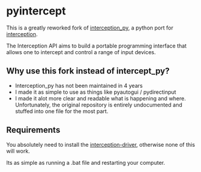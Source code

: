# pyintercept
This is a greatly reworked fork of [interception_py][wrp], a python port for [interception][c_ception].

The Interception API aims to build a portable programming interface that allows one to intercept and control a range of input devices.


## Why use this fork instead of intercept_py?
- Interception_py has not been maintained in 4 years
- I made it as simple to use as things like pyautogui / pydirectinput
- I made it alot more clear and readable what is happening and where.
Unfortunately, the original repository is entirely undocumented and stuffed into one file for the most part.


## Requirements
You absolutely need to install the [interception-driver][c_ception], otherwise none of this will work.

Its as simple as running a .bat file and restarting your computer.

[wrp]: https://github.com/cobrce/interception_py
[c_ception]: https://github.com/oblitum/Interception

